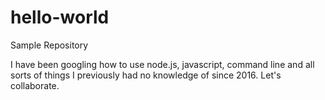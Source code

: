 # hello-world
Sample Repository 

I have been googling how to use node.js, javascript, command line and all sorts of things I previously had no knowledge of since 2016. Let's collaborate.
